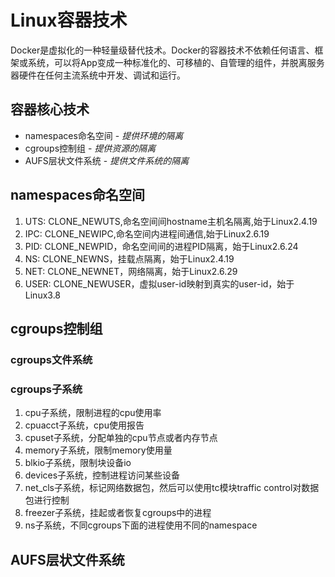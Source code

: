 # Linux容器技术 #
Docker是虚拟化的一种轻量级替代技术。Docker的容器技术不依赖任何语言、框架或系统，可以将App变成一种标准化的、可移植的、自管理的组件，并脱离服务器硬件在任何主流系统中开发、调试和运行。

## 容器核心技术 ##
- namespaces命名空间 - *提供环境的隔离*
- cgroups控制组 - *提供资源的隔离*
- AUFS层状文件系统 - *提供文件系统的隔离*

## namespaces命名空间 ##
1. UTS: CLONE_NEWUTS,命名空间间hostname主机名隔离,始于Linux2.4.19
1. IPC: CLONE_NEWIPC,命名空间内进程间通信,始于Linux2.6.19
1. PID: CLONE_NEWPID，命名空间间的进程PID隔离，始于Linux2.6.24
1. NS: CLONE_NEWNS，挂载点隔离，始于Linux2.4.19
1. NET: CLONE_NEWNET，网络隔离，始于Linux2.6.29
1. USER: CLONE_NEWUSER，虚拟user-id映射到真实的user-id，始于Linux3.8

## cgroups控制组 ##
### cgroups文件系统 ###
### cgroups子系统 ###
1. cpu子系统，限制进程的cpu使用率
1. cpuacct子系统，cpu使用报告
1. cpuset子系统，分配单独的cpu节点或者内存节点
1. memory子系统，限制memory使用量
1. blkio子系统，限制块设备io
1. devices子系统，控制进程访问某些设备
1. net_cls子系统，标记网络数据包，然后可以使用tc模块traffic control对数据包进行控制
1. freezer子系统，挂起或者恢复cgroups中的进程
1. ns子系统，不同cgroups下面的进程使用不同的namespace

## AUFS层状文件系统 ##
